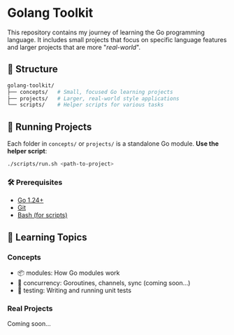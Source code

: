 # Golang Toolkit

This repository contains my journey of learning the Go programming language. It
includes small projects that focus on specific language features and larger
projects that are more "_real-world_".

## 📁 Structure

```bash
golang-toolkit/
├── concepts/   # Small, focused Go learning projects
├── projects/   # Larger, real-world style applications
└── scripts/    # Helper scripts for various tasks
```

## 🚀 Running Projects

Each folder in `concepts/` or `projects/` is a standalone Go module. **Use the
helper script**:

```bash
./scripts/run.sh <path-to-project>
```

### 🛠️ Prerequisites

- [Go 1.24+](https://go.dev/dl/)
- [Git](https://git-scm.com/)
- [Bash (for scripts)](https://www.gnu.org/software/bash/)

## 📘 Learning Topics

### Concepts

- 📦 modules: How Go modules work
- 🔄 concurrency: Goroutines, channels, sync (coming soon...)
- 🧪 testing: Writing and running unit tests

### Real Projects

Coming soon...

